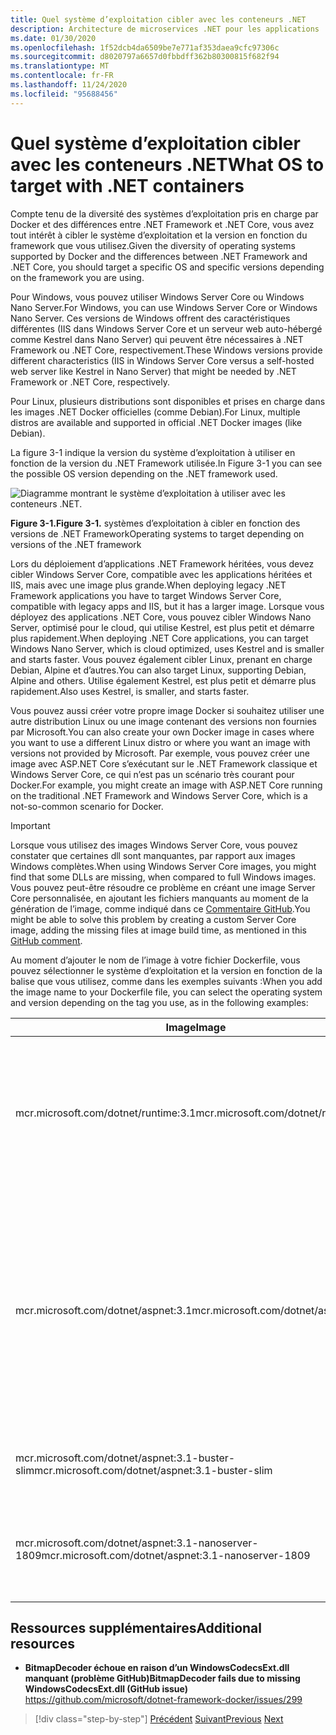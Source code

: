 ```yaml
---
title: Quel système d’exploitation cibler avec les conteneurs .NET
description: Architecture de microservices .NET pour les applications .NET en conteneur | Quel système d’exploitation cibler avec les conteneurs .NET
ms.date: 01/30/2020
ms.openlocfilehash: 1f52dcb4da6509be7e771af353daea9cfc97306c
ms.sourcegitcommit: d8020797a6657d0fbbdff362b80300815f682f94
ms.translationtype: MT
ms.contentlocale: fr-FR
ms.lasthandoff: 11/24/2020
ms.locfileid: "95688456"
---
```

# <a name="what-os-to-target-with-net-containers"></a><span data-ttu-id="2ba52-103">Quel système d’exploitation cibler avec les conteneurs .NET</span><span class="sxs-lookup"><span data-stu-id="2ba52-103">What OS to target with .NET containers</span></span>

<span data-ttu-id="2ba52-104">Compte tenu de la diversité des systèmes d’exploitation pris en charge par Docker et des différences entre .NET Framework et .NET Core, vous avez tout intérêt à cibler le système d’exploitation et la version en fonction du framework que vous utilisez.</span><span class="sxs-lookup"><span data-stu-id="2ba52-104">Given the diversity of operating systems supported by Docker and the differences between .NET Framework and .NET Core, you should target a specific OS and specific versions depending on the framework you are using.</span></span>

<span data-ttu-id="2ba52-105">Pour Windows, vous pouvez utiliser Windows Server Core ou Windows Nano Server.</span><span class="sxs-lookup"><span data-stu-id="2ba52-105">For Windows, you can use Windows Server Core or Windows Nano Server.</span></span> <span data-ttu-id="2ba52-106">Ces versions de Windows offrent des caractéristiques différentes (IIS dans Windows Server Core et un serveur web auto-hébergé comme Kestrel dans Nano Server) qui peuvent être nécessaires à .NET Framework ou .NET Core, respectivement.</span><span class="sxs-lookup"><span data-stu-id="2ba52-106">These Windows versions provide different characteristics (IIS in Windows Server Core versus a self-hosted web server like Kestrel in Nano Server) that might be needed by .NET Framework or .NET Core, respectively.</span></span>

<span data-ttu-id="2ba52-107">Pour Linux, plusieurs distributions sont disponibles et prises en charge dans les images .NET Docker officielles (comme Debian).</span><span class="sxs-lookup"><span data-stu-id="2ba52-107">For Linux, multiple distros are available and supported in official .NET Docker images (like Debian).</span></span>

<span data-ttu-id="2ba52-108">La figure 3-1 indique la version du système d’exploitation à utiliser en fonction de la version du .NET Framework utilisée.</span><span class="sxs-lookup"><span data-stu-id="2ba52-108">In Figure 3-1 you can see the possible OS version depending on the .NET framework used.</span></span>

![Diagramme montrant le système d’exploitation à utiliser avec les conteneurs .NET.](./media/net-container-os-targets/targeting-operating-systems.png)

<span data-ttu-id="2ba52-110">**Figure 3-1.**</span><span class="sxs-lookup"><span data-stu-id="2ba52-110">**Figure 3-1.**</span></span> <span data-ttu-id="2ba52-111">systèmes d’exploitation à cibler en fonction des versions de .NET Framework</span><span class="sxs-lookup"><span data-stu-id="2ba52-111">Operating systems to target depending on versions of the .NET framework</span></span>

<span data-ttu-id="2ba52-112">Lors du déploiement d’applications .NET Framework héritées, vous devez cibler Windows Server Core, compatible avec les applications héritées et IIS, mais avec une image plus grande.</span><span class="sxs-lookup"><span data-stu-id="2ba52-112">When deploying legacy .NET Framework applications you have to target Windows Server Core, compatible with legacy apps and IIS, but it has a larger image.</span></span> <span data-ttu-id="2ba52-113">Lorsque vous déployez des applications .NET Core, vous pouvez cibler Windows Nano Server, optimisé pour le cloud, qui utilise Kestrel, est plus petit et démarre plus rapidement.</span><span class="sxs-lookup"><span data-stu-id="2ba52-113">When deploying .NET Core applications, you can target Windows Nano Server, which is cloud optimized, uses Kestrel and is smaller and starts faster.</span></span> <span data-ttu-id="2ba52-114">Vous pouvez également cibler Linux, prenant en charge Debian, Alpine et d’autres.</span><span class="sxs-lookup"><span data-stu-id="2ba52-114">You can also target Linux, supporting Debian, Alpine and others.</span></span> <span data-ttu-id="2ba52-115">Utilise également Kestrel, est plus petit et démarre plus rapidement.</span><span class="sxs-lookup"><span data-stu-id="2ba52-115">Also uses Kestrel, is smaller, and starts faster.</span></span>

<span data-ttu-id="2ba52-116">Vous pouvez aussi créer votre propre image Docker si souhaitez utiliser une autre distribution Linux ou une image contenant des versions non fournies par Microsoft.</span><span class="sxs-lookup"><span data-stu-id="2ba52-116">You can also create your own Docker image in cases where you want to use a different Linux distro or where you want an image with versions not provided by Microsoft.</span></span> <span data-ttu-id="2ba52-117">Par exemple, vous pouvez créer une image avec ASP.NET Core s’exécutant sur le .NET Framework classique et Windows Server Core, ce qui n’est pas un scénario très courant pour Docker.</span><span class="sxs-lookup"><span data-stu-id="2ba52-117">For example, you might create an image with ASP.NET Core running on the traditional .NET Framework and Windows Server Core, which is a not-so-common scenario for Docker.</span></span>

> [!IMPORTANT]
> <span data-ttu-id="2ba52-118">Lorsque vous utilisez des images Windows Server Core, vous pouvez constater que certaines dll sont manquantes, par rapport aux images Windows complètes.</span><span class="sxs-lookup"><span data-stu-id="2ba52-118">When using Windows Server Core images, you might find that some DLLs are missing, when compared to full Windows images.</span></span> <span data-ttu-id="2ba52-119">Vous pouvez peut-être résoudre ce problème en créant une image Server Core personnalisée, en ajoutant les fichiers manquants au moment de la génération de l’image, comme indiqué dans ce [Commentaire GitHub](https://github.com/microsoft/dotnet-framework-docker/issues/299#issuecomment-511537448).</span><span class="sxs-lookup"><span data-stu-id="2ba52-119">You might be able to solve this problem by creating a custom Server Core image, adding the missing files at image build time, as mentioned in this [GitHub comment](https://github.com/microsoft/dotnet-framework-docker/issues/299#issuecomment-511537448).</span></span>

<span data-ttu-id="2ba52-120">Au moment d’ajouter le nom de l’image à votre fichier Dockerfile, vous pouvez sélectionner le système d’exploitation et la version en fonction de la balise que vous utilisez, comme dans les exemples suivants :</span><span class="sxs-lookup"><span data-stu-id="2ba52-120">When you add the image name to your Dockerfile file, you can select the operating system and version depending on the tag you use, as in the following examples:</span></span>

| <span data-ttu-id="2ba52-121">Image</span><span class="sxs-lookup"><span data-stu-id="2ba52-121">Image</span></span> | <span data-ttu-id="2ba52-122">Commentaires</span><span class="sxs-lookup"><span data-stu-id="2ba52-122">Comments</span></span> |
|-------|----------|
| <span data-ttu-id="2ba52-123">mcr.microsoft.com/dotnet/runtime:3.1</span><span class="sxs-lookup"><span data-stu-id="2ba52-123">mcr.microsoft.com/dotnet/runtime:3.1</span></span> | <span data-ttu-id="2ba52-124">Architecture multi-architecture .NET Core 3,1 : prend en charge Linux et Windows nano Server en fonction de l’hôte de la station d’accueil.</span><span class="sxs-lookup"><span data-stu-id="2ba52-124">.NET Core 3.1 multi-architecture: Supports Linux and Windows Nano Server depending on the Docker host.</span></span> |
| <span data-ttu-id="2ba52-125">mcr.microsoft.com/dotnet/aspnet:3.1</span><span class="sxs-lookup"><span data-stu-id="2ba52-125">mcr.microsoft.com/dotnet/aspnet:3.1</span></span> | <span data-ttu-id="2ba52-126">Architecture multi-architecture ASP.NET Core 3,1 : prend en charge Linux et Windows nano Server en fonction de l’hôte de l’ordinateur de la station d’accueil.</span><span class="sxs-lookup"><span data-stu-id="2ba52-126">ASP.NET Core 3.1 multi-architecture: Supports Linux and Windows Nano Server depending on the Docker host.</span></span> <br/> <span data-ttu-id="2ba52-127">L’image aspnetcore a quelques optimisations pour ASP.NET Core.</span><span class="sxs-lookup"><span data-stu-id="2ba52-127">The aspnetcore image has a few optimizations for ASP.NET Core.</span></span> |
| <span data-ttu-id="2ba52-128">mcr.microsoft.com/dotnet/aspnet:3.1-buster-slim</span><span class="sxs-lookup"><span data-stu-id="2ba52-128">mcr.microsoft.com/dotnet/aspnet:3.1-buster-slim</span></span> | <span data-ttu-id="2ba52-129">.NET Core 3,1 Runtime uniquement sur Linux Debian distribution</span><span class="sxs-lookup"><span data-stu-id="2ba52-129">.NET Core 3.1 runtime-only on Linux Debian distro</span></span> |
| <span data-ttu-id="2ba52-130">mcr.microsoft.com/dotnet/aspnet:3.1-nanoserver-1809</span><span class="sxs-lookup"><span data-stu-id="2ba52-130">mcr.microsoft.com/dotnet/aspnet:3.1-nanoserver-1809</span></span> | <span data-ttu-id="2ba52-131">.NET Core 3,1 Runtime uniquement sur Windows nano Server (Windows Server version 1809)</span><span class="sxs-lookup"><span data-stu-id="2ba52-131">.NET Core 3.1 runtime-only on Windows Nano Server (Windows Server version 1809)</span></span> |

## <a name="additional-resources"></a><span data-ttu-id="2ba52-132">Ressources supplémentaires</span><span class="sxs-lookup"><span data-stu-id="2ba52-132">Additional resources</span></span>

- <span data-ttu-id="2ba52-133">**BitmapDecoder échoue en raison d’un WindowsCodecsExt.dll manquant (problème GitHub)**</span><span class="sxs-lookup"><span data-stu-id="2ba52-133">**BitmapDecoder fails due to missing WindowsCodecsExt.dll (GitHub issue)**</span></span>  
  <https://github.com/microsoft/dotnet-framework-docker/issues/299>

> [!div class="step-by-step"]
> <span data-ttu-id="2ba52-134">[Précédent](container-framework-choice-factors.md) 
>  [Suivant](official-net-docker-images.md)</span><span class="sxs-lookup"><span data-stu-id="2ba52-134">[Previous](container-framework-choice-factors.md)
[Next](official-net-docker-images.md)</span></span>
